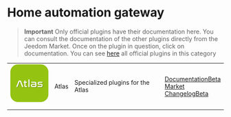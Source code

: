 
# Home automation gateway


>**Important**
>Only official plugins have their documentation here. You can consult the documentation of the other plugins directly from the Jeedom Market. Once on the plugin in question, click on documentation.
>You can see [here](https://market.jeedom.com/index.php?v=d&p=market&type=plugin&categorie=home+automation+protocol) all official plugins in this category


| | | | |
|--- | --- | --- | ---|
|<img src="atlas/atlas_icon.png" class="pluginLogo" width="100" />|Atlas|Specialized plugins for the Atlas|[Documentation](atlas/index.md)[Beta](atlas/beta/index.md)<br/>[Market](https://market.jeedom.com/index.php?v=d&p=market_display&id=4195)<br/>[Changelog](atlas/changelog.md)[Beta](atlas/beta/changelog.md)|
